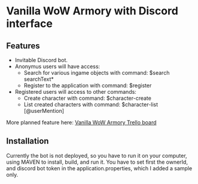 # Vanilla WoW Armory with Discord interface

## Features
- Invitable Discord bot.
- Anonymus users will have access:
  - Search for various ingame objects with command: $search searchText*
  - Register to the application with command: $register
- Registered users will access to other commands:
  - Create character with command: $character-create
  - List created characters with command: $character-list [@userMention]

More planned feature here: [Vanilla WoW Armory Trello board](https://trello.com/b/sDiDwVVN/vanilla-wow-armory)

## Installation
Currently the bot is not deployed, so you have to run it on your computer, using MAVEN to install, build, and run it.
You have to set first the ownerId, and discord bot token in the application.properties, which I added a sample only.
